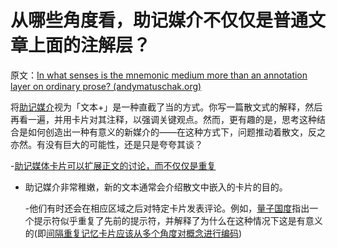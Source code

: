 # 从哪些角度看，助记媒介不仅仅是普通文章上面的注解层？

原文：[In what senses is the mnemonic medium more than an annotation layer on ordinary prose? (andymatuschak.org)](https://notes.andymatuschak.org/z2EpuLdwnh6jiC2nKQJdqaSiZ1BodNUHATbN)

将[助记媒介](https://notes.andymatuschak.org/z4rRX3qwSSJRsEkdXKwH2shamgHNeRthrMLiF)视为「文本+」是一种直截了当的方式。你写一篇散文式的解释，然后再看一遍，并用卡片对其注释，以强调关键观点。然而，更有趣的是，思考这种结合是如何创造出一种有意义的新媒介的——在这种方式下，问题推动着散文，反之亦然。有没有巨大的可能性，还是只是夸夸其谈？

-[助记媒体卡片可以扩展正文的讨论，而不仅仅是重复](https://notes.andymatuschak.org/zWseCLfA8e3FiyggqNqGTRNW51bCTyZ8YYb)

- 助记媒介非常稚嫩，新的文本通常会介绍散文中嵌入的卡片的目的。

  -他们有时还会在相应区域之后对特定卡片发表评论。例如，[量子国度](https://notes.andymatuschak.org/z2fBHADWa93EZTuNzuww7V3Vi587ZyZ4FHTHm)指出一个提示符似乎重复了先前的提示符，并解释了为什么在这种情况下这是有意义的(即[间隔重复记忆卡片应该从多个角度对概念进行编码](https://notes.andymatuschak.org/z3K5a9tM1wq1x4QnDfsUpTeYZWW3M9iUzMdfo))